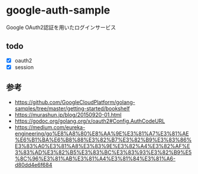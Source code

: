# google-auth-sample
Google OAuth2認証を用いたログインサービス

## todo
- [x] oauth2
- [x] session

## 参考
- https://github.com/GoogleCloudPlatform/golang-samples/tree/master/getting-started/bookshelf
- https://murashun.jp/blog/20150920-01.html
- https://godoc.org/golang.org/x/oauth2#Config.AuthCodeURL
- https://medium.com/eureka-engineering/go%E8%A8%80%E8%AA%9E%E3%81%A7%E3%81%AE%E6%B1%BA%E6%B8%88%E3%82%B7%E3%82%B9%E3%83%86%E3%83%A0%E3%81%A8%E3%83%9E%E3%82%A4%E3%82%AF%E3%83%AD%E3%82%B5%E3%83%BC%E3%83%93%E3%82%B9%E5%8C%96%E3%81%AB%E3%81%A4%E3%81%84%E3%81%A6-d80dd4e6f684